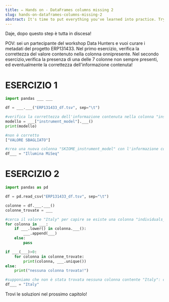 ```yaml
---
title: ✏️ Hands on - DataFrames columns missing 2
slug: hands-on-dataframes-columns-missing-2
abstract: It's time to put everything you've learned into practice. Try to correctly complete this code!
---
```


Daje, dopo questo step è tutta in discesa!

POV: sei un partecipante del workshop Data Hunters e vuoi curare i metadati del progetto ERP131433. Nel primo esercizio, verifica la correttezza del valore contenuto nella colonna onnipresente. Nel secondo esercizio,verifica la presenza di una delle 7 colonne non sempre presenti, ed eventualmente la correttezza dell'informazione contenuta!

# ESERCIZIO 1

```python
import pandas ___ ___

df = ___.___("ERP131433_df.tsv", sep="\t")

#verifica la correttezza dell'informazione contenuta nella colonna "instrument_model"
modello = ___["instrument_model"].___()
print(modello)

#non è corretto
["VALORE SBAGLIATO"]

#crea una nuova colonna "SKIOME_instrument_model" con l'informazione corretta
df___ = "Illumina MiSeq"
```

# ESERCIZIO 2

```python
import pandas as pd

df = pd.read_csv("ERP131433_df.tsv", sep="\t")

colonne = df.___.___()
colonne_trovate = ___

#cerca il valore "Italy" per capire se esiste una colonna "individuals_nationality"
for colonna in ___:
    if ___.lower() in colonna.___():
        ___.append(___)
    else:
        pass

if ___(___)>0:
    for colonna in colonne_trovate:
        print(colonna, ___.unique())
else:
    print("nessuna colonna trovata!")

#supponiamo che non è stata trovata nessuna colonna contente "Italy": crea la colonna "SKIOME_individuals_nationality"
df___ = "Italy"
```

Trovi le soluzioni nel prossimo capitolo!